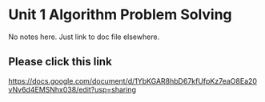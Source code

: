 # Unit 1 Algorithm Problem Solving

No notes here. Just link to doc file elsewhere.

## Please click this link

https://docs.google.com/document/d/1YbKGAR8hbD67kfUfpKz7eaO8Ea20vNv6d4EMSNhx038/edit?usp=sharing
